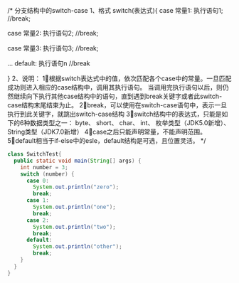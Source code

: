 /*
分支结构中的switch-case
1、格式
switch(表达式){
case 常量1:
  执行语句1;
  //break;

case 常量2:
  执行语句2;
  //break;

  case 常量3:
    执行语句3;
    //break;

...
default:
  执行语句n
  //break

}
2、说明：
1⃣️根据switch表达式中的值，依次匹配各个case中的常量。一旦匹配成功则进入相应的case结构中，调用其执行语句。
  当调用完执行语句以后，则仍然继续向下执行其他case结构中的语句，直到遇到break关键字或者此switch-case结构末尾结束为止。
2⃣️break，可以使用在switch-case语句中，表示一旦执行到此关键字，就跳出switch-case结构
3⃣️switch结构中的表达式，只能是如下的6种数据类型之一：
  byte、 short、 char、 int、 枚举类型（JDK5.0新增）、 String类型（JDK7.0新增）
4⃣️case之后只能声明常量，不能声明范围。
5⃣️default相当于if-else中的esle，default结构是可选，且位置灵活。
*/

```java
class SwitchTest{
  public static void main(String[] args) {
    int number = 3;
    switch (number) {
      case 0:
        System.out.println("zero");
        break;
      case 1:
        System.out.println("one");
        break;
      case 2:
        System.out.println("two");
        break;
      default:
        System.out.println("other");
        break;
    }
  }
}
```



